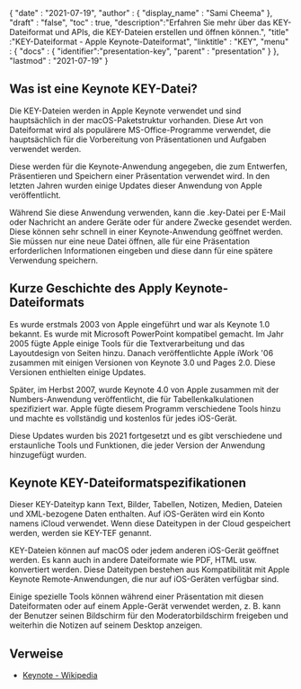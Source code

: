 {
  "date" : "2021-07-19",
  "author" : {
    "display_name" : "Sami Cheema"
},
  "draft" : "false",
  "toc" : true,
  "description":"Erfahren Sie mehr über das KEY-Dateiformat und APIs, die KEY-Dateien erstellen und öffnen können.",
  "title" :"KEY-Dateiformat - Apple Keynote-Dateiformat",
  "linktitle" : "KEY",
  "menu" : {
    "docs" : {
"identifier":"presentation-key",
      "parent" : "presentation"
}
},
  "lastmod" : "2021-07-19"
}

## Was ist eine Keynote KEY-Datei? ##

Die KEY-Dateien werden in Apple Keynote verwendet und sind hauptsächlich in der macOS-Paketstruktur vorhanden. Diese Art von Dateiformat wird als populärere MS-Office-Programme verwendet, die hauptsächlich für die Vorbereitung von Präsentationen und Aufgaben verwendet werden.

Diese werden für die Keynote-Anwendung angegeben, die zum Entwerfen, Präsentieren und Speichern einer Präsentation verwendet wird. In den letzten Jahren wurden einige Updates dieser Anwendung von Apple veröffentlicht.

Während Sie diese Anwendung verwenden, kann die .key-Datei per E-Mail oder Nachricht an andere Geräte oder für andere Zwecke gesendet werden. Diese können sehr schnell in einer Keynote-Anwendung geöffnet werden. Sie müssen nur eine neue Datei öffnen, alle für eine Präsentation erforderlichen Informationen eingeben und diese dann für eine spätere Verwendung speichern.


## Kurze Geschichte des Apply Keynote-Dateiformats

Es wurde erstmals 2003 von Apple eingeführt und war als Keynote 1.0 bekannt. Es wurde mit Microsoft PowerPoint kompatibel gemacht. Im Jahr 2005 fügte Apple einige Tools für die Textverarbeitung und das Layoutdesign von Seiten hinzu. Danach veröffentlichte Apple iWork '06 zusammen mit einigen Versionen von Keynote 3.0 und Pages 2.0. Diese Versionen enthielten einige Updates.

Später, im Herbst 2007, wurde Keynote 4.0 von Apple zusammen mit der Numbers-Anwendung veröffentlicht, die für Tabellenkalkulationen spezifiziert war. Apple fügte diesem Programm verschiedene Tools hinzu und machte es vollständig und kostenlos für jedes iOS-Gerät.

Diese Updates wurden bis 2021 fortgesetzt und es gibt verschiedene und erstaunliche Tools und Funktionen, die jeder Version der Anwendung hinzugefügt wurden.

## Keynote KEY-Dateiformatspezifikationen

Dieser KEY-Dateityp kann Text, Bilder, Tabellen, Notizen, Medien, Dateien und XML-bezogene Daten enthalten. Auf iOS-Geräten wird ein Konto namens iCloud verwendet. Wenn diese Dateitypen in der Cloud gespeichert werden, werden sie KEY-TEF genannt.

KEY-Dateien können auf macOS oder jedem anderen iOS-Gerät geöffnet werden. Es kann auch in andere Dateiformate wie PDF, HTML usw. konvertiert werden. Diese Dateitypen bestehen aus Kompatibilität mit Apple Keynote Remote-Anwendungen, die nur auf iOS-Geräten verfügbar sind.

Einige spezielle Tools können während einer Präsentation mit diesen Dateiformaten oder auf einem Apple-Gerät verwendet werden, z. B. kann der Benutzer seinen Bildschirm für den Moderatorbildschirm freigeben und weiterhin die Notizen auf seinem Desktop anzeigen.

## Verweise ##

* [Keynote - Wikipedia](https://en.wikipedia.org/wiki/Keynote_(presentation_software))


